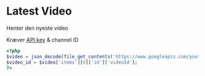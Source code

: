 # Latest Video
Henter den nyeste video

Kræver [API key](https://console.developers.google.com/apis/credentials) & channel ID
```php
<?php
$video = json_decode(file_get_contents('https://www.googleapis.com/youtube/v3/search?key=API-KEY&part=id&channelId=CHANNEL-ID&order=date&maxResults=1&type=video'), true);
$video_id = $video['items'][0]['id']['videoId'];
?>
```
